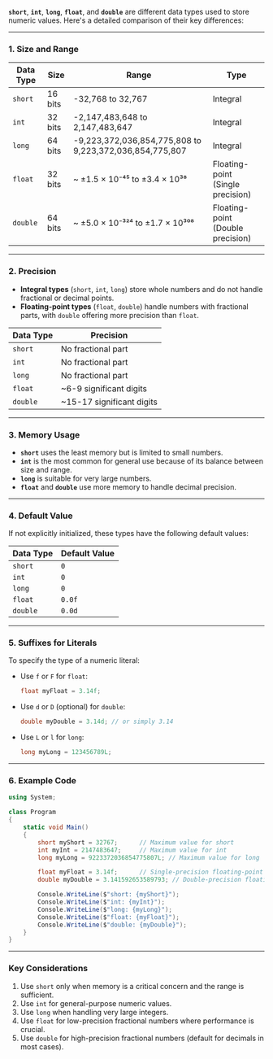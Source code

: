  **`short`**, **`int`**, **`long`**, **`float`**, and **`double`** are different data types used to store numeric values. Here's a detailed comparison of their key differences:

---

### **1. Size and Range**

| Data Type | Size        | Range                                | Type       |
|-----------|-------------|--------------------------------------|------------|
| `short`   | 16 bits     | -32,768 to 32,767                   | Integral   |
| `int`     | 32 bits     | -2,147,483,648 to 2,147,483,647     | Integral   |
| `long`    | 64 bits     | -9,223,372,036,854,775,808 to 9,223,372,036,854,775,807 | Integral |
| `float`   | 32 bits     | ~ ±1.5 × 10⁻⁴⁵ to ±3.4 × 10³⁸       | Floating-point (Single precision) |
| `double`  | 64 bits     | ~ ±5.0 × 10⁻³²⁴ to ±1.7 × 10³⁰⁸     | Floating-point (Double precision) |

---

### **2. Precision**
- **Integral types** (`short`, `int`, `long`) store whole numbers and do not handle fractional or decimal points.
- **Floating-point types** (`float`, `double`) handle numbers with fractional parts, with `double` offering more precision than `float`.

| Data Type | Precision                  |
|-----------|----------------------------|
| `short`   | No fractional part         |
| `int`     | No fractional part         |
| `long`    | No fractional part         |
| `float`   | ~6-9 significant digits    |
| `double`  | ~15-17 significant digits  |

---

### **3. Memory Usage**
- **`short`** uses the least memory but is limited to small numbers.
- **`int`** is the most common for general use because of its balance between size and range.
- **`long`** is suitable for very large numbers.
- **`float`** and **`double`** use more memory to handle decimal precision.

---

### **4. Default Value**
If not explicitly initialized, these types have the following default values:

| Data Type | Default Value |
|-----------|---------------|
| `short`   | `0`           |
| `int`     | `0`           |
| `long`    | `0`           |
| `float`   | `0.0f`        |
| `double`  | `0.0d`        |

---

### **5. Suffixes for Literals**
To specify the type of a numeric literal:
- Use `f` or `F` for `float`:  
  ```csharp
  float myFloat = 3.14f;
  ```
- Use `d` or `D` (optional) for `double`:  
  ```csharp
  double myDouble = 3.14d; // or simply 3.14
  ```
- Use `L` or `l` for `long`:  
  ```csharp
  long myLong = 123456789L;
  ```

---

### **6. Example Code**
```csharp
using System;

class Program
{
    static void Main()
    {
        short myShort = 32767;      // Maximum value for short
        int myInt = 2147483647;     // Maximum value for int
        long myLong = 9223372036854775807L; // Maximum value for long

        float myFloat = 3.14f;      // Single-precision floating-point
        double myDouble = 3.141592653589793; // Double-precision floating-point

        Console.WriteLine($"short: {myShort}");
        Console.WriteLine($"int: {myInt}");
        Console.WriteLine($"long: {myLong}");
        Console.WriteLine($"float: {myFloat}");
        Console.WriteLine($"double: {myDouble}");
    }
}
```

---

### **Key Considerations**
1. Use `short` only when memory is a critical concern and the range is sufficient.
2. Use `int` for general-purpose numeric values.
3. Use `long` when handling very large integers.
4. Use `float` for low-precision fractional numbers where performance is crucial.
5. Use `double` for high-precision fractional numbers (default for decimals in most cases).
